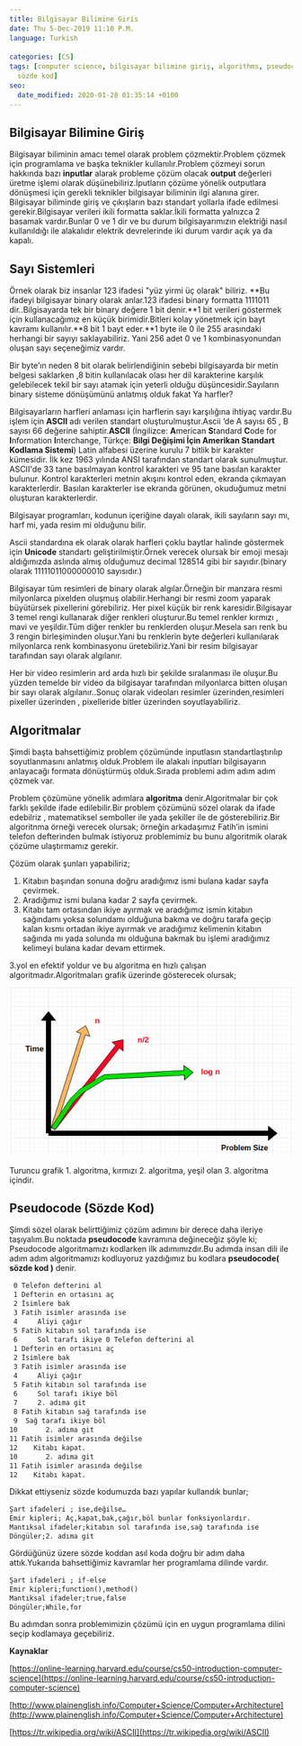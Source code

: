 ```yaml
---
title: Bilgisayar Bilimine Giris
date: Thu 5-Dec-2019 11:10 P.M.
language: Turkish

categories: [CS]
tags: [computer science, bilgisayar bilimine giriş, algorithms, pseudocode, algoritma,
  sözde kod]
seo:
  date_modified: 2020-01-28 01:35:14 +0100
---
```


## Bilgisayar Bilimine Giriş

Bilgisayar biliminin amacı temel olarak problem çözmektir.Problem çözmek için programlama ve başka teknikler kullanılır.Problem çözmeyi sorun hakkında bazı **inputlar** alarak probleme çözüm olacak **output** değerleri üretme işlemi olarak düşünebiliriz.İputların çözüme yönelik outputlara dönüşmesi için gerekli teknikler bilgisayar biliminin ilgi alanına girer. Bilgisayar biliminde giriş ve çıkışların  bazı standart yollarla ifade edilmesi gerekir.Bilgisayar verileri ikili formatta saklar.İkili formatta yalnızca 2 basamak vardır.Bunlar 0 ve 1 dir ve bu durum bilgisayarımızın elektriği nasıl kullanıldığı ile alakalıdır elektrik devrelerinde iki durum vardır açık ya da kapalı.


## Sayı Sistemleri

Örnek olarak biz insanlar 123 ifadesi "yüz yirmi üç olarak" biliriz. **Bu ifadeyi bilgisayar binary olarak anlar.123 ifadesi binary formatta 1111011 dir..Bilgisayarda tek bir binary değere 1 bit denir.**1 bit verileri göstermek için kullanacağımız en küçük birimidir.Bitleri kolay yönetmek için bayt kavramı kullanılır.**8 bit 1 bayt eder.**1 byte ile 0 ile 255 arasındaki herhangi bir sayıyı saklayabiliriz. Yani 256 adet 0 ve 1  kombinasyonundan oluşan sayı seçeneğimiz vardır. 

Bir byte’ın neden 8 bit olarak belirlendiğinin sebebi bilgisayarda bir metin belgesi saklarken ,8 bitin kullanılacak olası her dil karakterine karşılık gelebilecek tekil bir sayı atamak için yeterli olduğu düşüncesidir.Sayıların binary sisteme dönüşümünü anlatmış olduk fakat Ya harfler?

Bilgisayarların harfleri anlaması için harflerin sayı karşılığına ihtiyaç vardır.Bu işlem için **ASCII** adı verilen standart oluşturulmuştur.Ascii ‘de A sayısı 65 , B sayısı 66 değerine sahiptir.**ASCII** (İngilizce: **A**merican **S**tandard **C**ode for **I**nformation **I**nterchange, Türkçe: **Bilgi Değişimi İçin Amerikan Standart Kodlama Sistemi**) Latin alfabesi üzerine kurulu 7 bitlik bir karakter kümesidir. İlk kez 1963 yılında ANSI tarafından standart olarak sunulmuştur. 
ASCII'de 33 tane basılmayan kontrol karakteri ve 95 tane basılan karakter bulunur. Kontrol karakterleri metnin akışını kontrol eden, ekranda çıkmayan karakterlerdir. Basılan karakterler ise ekranda görünen, okuduğumuz metni oluşturan karakterlerdir. 

Bilgisayar programları, kodunun içeriğine dayalı olarak, ikili sayıların sayı mı, harf mi, yada resim mi olduğunu bilir.

Ascii standardına ek olarak olarak harfleri çoklu baytlar halinde göstermek için **Unicode** standartı geliştirilmiştir.Örnek verecek olursak bir emoji mesajı aldığımızda aslında almış olduğumuz decimal  128514 gibi bir sayıdır.(binary olarak 11111011000000010 sayısıdır.)

Bilgisayar tüm resimleri de binary olarak algılar.Örneğin bir manzara resmi milyonlarca pixelden oluşmuş olabilir.Herhangi bir resmi zoom yaparak büyütürsek pixellerini görebiliriz.
Her pixel küçük bir renk karesidir.Bilgisayar 3 temel rengi kullanarak diğer renkleri oluşturur.Bu temel renkler kırmızı , mavi ve yeşildir.Tüm diğer renkler bu renklerden oluşur.Mesela sarı renk bu 3 rengin birleşiminden oluşur.Yani bu renklerin byte değerleri kullanılarak milyonlarca renk kombinasyonu üretebiliriz.Yani bir resim bilgisayar tarafından sayı olarak algılanır.

Her bir video resimlerin ard arda hızlı bir şekilde sıralanması ile oluşur.Bu yüzden temelde bir video da bilgisayar tarafından milyonlarca bitten oluşan bir sayı olarak algılanır..Sonuç olarak videoları resimler üzerinden,resimleri pixeller üzerinden , pixelleride bitler üzerinden soyutlayabiliriz.

## Algoritmalar

Şimdi başta bahsettiğimiz problem çözümünde inputlasın standartlaştırılıp soyutlanmasını anlatmış olduk.Problem ile alakalı inputları bilgisayarın anlayacağı formata dönüştürmüş olduk.Sırada problemi adım adım adım çözmek var.

Problem çözümüne yönelik adımlara **algoritma** denir.Algoritmalar bir çok farklı şekilde ifade edilebilir.Bir problem çözümünü sözel olarak da ifade edebilriz , matematiksel semboller ile yada şekiller ile de gösterebiliriz.Bir algoritnma örneği verecek olursak; örneğin arkadaşımız Fatih’in ismini telefon defterinden bulmak istiyoruz problemimiz bu bunu algoritmik olarak çözüme ulaştırmamız gerekir.

Çözüm olarak şunları yapabiliriz;

1. Kitabın başından sonuna doğru aradığımız ismi bulana kadar sayfa çevirmek.
2. Aradığımız ismi bulana kadar 2 sayfa çevirmek.
3. Kitabı tam ortasından ikiye ayırmak ve aradığımız ismin kitabın sağındamı yoksa solundamı olduğuna bakma ve doğru tarafa geçip kalan kısmı ortadan ikiye ayırmak ve aradığımız kelimenin kitabın sağında mı yada solunda mı olduğuna bakmak bu işlemi aradığımız kelimeyi bulana kadar devam ettirmek.

3.yol en efektif yoldur ve bu algoritma en hızlı çalışan algoritmadır.Algoritmaları grafik üzerinde gösterecek olursak;

![Image of algorithms graphic](/assets/img/posts/algorithms.png)

Turuncu grafik 1. algoritma, kırmızı 2. algoritma, yeşil olan 3. algoritma içindir.

## Pseudocode (Sözde Kod)

Şimdi sözel olarak belirttiğimiz çözüm adımını bir derece daha ileriye taşıyalım.Bu noktada **pseudocode** kavramına değineceğiz şöyle ki;
Pseudocode algoritmamızı kodlarken ilk adımımızdır.Bu adımda insan dili ile adım adım algoritmamızı kodluyoruz yazdığımız bu kodlara **pseudocode( sözde kod )** denir.

```
 0 Telefon defterini al
 1 Defterin en ortasını aç
 2 İsimlere bak
 3 Fatih isimler arasında ise
 4     Aliyi çağır
 5 Fatih kitabın sol tarafında ise
 6     Sol tarafı ikiye 0 Telefon defterini al
 1 Defterin en ortasını aç
 2 İsimlere bak
 3 Fatih isimler arasında ise
 4     Aliyi çağır
 5 Fatih kitabın sol tarafında ise
 6     Sol tarafı ikiye böl 
 7     2. adıma git
 8 Fatih kitabın sağ tarafında ise
 9	Sağ tarafı ikiye böl     
10    	 2. adıma git
11 Fatih isimler arasında değilse
12    Kitabı kapat. 
10    	 2. adıma git
11 Fatih isimler arasında değilse
12    Kitabı kapat.

```

Dikkat ettiyseniz sözde kodumuzda bazı yapılar kullandık bunlar;

```
Şart ifadeleri ; ise,değilse…
Emir kipleri; Aç,kapat,bak,çağır,böl bunlar fonksiyonlardır.
Mantıksal ifadeler;kitabın sol tarafında ise,sağ tarafında ise
Döngüler;2. adıma git

```

Gördüğünüz üzere sözde koddan asıl koda doğru bir adım daha attık.Yukarıda bahsettiğimiz kavramlar her programlama dilinde vardır.

```
Şart ifadeleri ; if-else
Emir kipleri;function(),method() 
Mantıksal ifadeler;true,false
Döngüler;While,for
```



Bu adımdan sonra problemimizin çözümü için en uygun programlama dilini seçip kodlamaya geçebiliriz.

**Kaynaklar**

[https://online-learning.harvard.edu/course/cs50-introduction-computer-science](https://online-learning.harvard.edu/course/cs50-introduction-computer-science)

[http://www.plainenglish.info/Computer+Science/Computer+Architecture](http://www.plainenglish.info/Computer+Science/Computer+Architecture)

[https://tr.wikipedia.org/wiki/ASCII](https://tr.wikipedia.org/wiki/ASCII)










